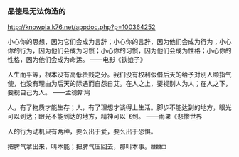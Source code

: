### 品德是无法伪造的
http://knowpia.k76.net/appdoc.php?p=100364252

小心你的思想，因为它们会成为言辞；小心你的言辞，因为他们会成为行为；小心你的行为，因为他们会成为习惯；小心你的习惯，因为他们会成为性格；小心你的性格，因为他们会成为命运。
——电影《铁娘子》

人生而平等，根本没有高低贵贱之分。我们没有权利假借后天的给予对别人颐指气使，也没有理由为后天的际遇而自怨自艾。在人之上，要视别人为人；在人之下，要视自己为人。
——孟德斯鸠

人，有了物质才能生存；人，有了理想才谈得上生活。脚步不能达到的地方，眼光可以到达；眼光不能到达的地方，精神可以飞到。
——雨果《悲惨世界

人的行为动机只有两种，要么出于爱，要么出于恐惧。

把脾气拿出来，叫本能；把脾气压回去，那叫本事。`龖龖囗`
